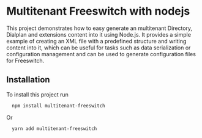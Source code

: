 # Multitenant Freeswitch with nodejs


This project demonstrates how to easy generate an multitenant Directory, Dialplan and extensions content into it using Node.js. It provides a simple example of creating an XML file with a predefined structure and writing content into it, which can be useful for tasks such as data serialization or configuration management and can be used to generate configuration files for Freeswitch.
## Installation

To install this project run

```bash
  npm install multitenant-freeswitch
```

Or

```bash
  yarn add multitenant-freeswitch
```